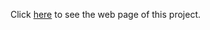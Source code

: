 Click <a href="https://eduhrodrigues.github.io/" target="_blank">here</a> to see the web page of this project.
